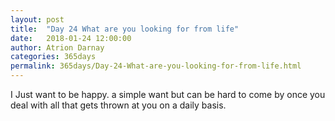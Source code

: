 ```yaml
---
layout: post  
title:  "Day 24 What are you looking for from life"  
date:   2018-01-24 12:00:00  
author: Atrion Darnay  
categories: 365days
permalink: 365days/Day-24-What-are-you-looking-for-from-life.html  
---
```


  I Just want to be happy. a simple want but can be hard to come by once you deal with all that gets thrown at you on a daily basis. 
